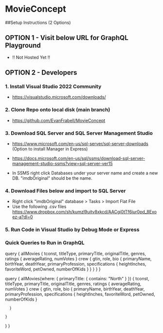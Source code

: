 # MovieConcept
 
##Setup Instructions (2 Options)

## OPTION 1 - Visit below URL for GraphQL Playground
- !! Not Hosted Yet !!

## OPTION 2 - Developers

### 1. Install Visual Studio 2022 Community
- https://visualstudio.microsoft.com/downloads/

### 2. Clone Repo onto local disk (main branch)
- https://github.com/EvanFrabell/MovieConcept

### 3. Download SQL Server and SQL Server Management Studio
- https://www.microsoft.com/en-us/sql-server/sql-server-downloads (Option to install Manager in Express)
- https://docs.microsoft.com/en-us/sql/ssms/download-sql-server-management-studio-ssms?view=sql-server-ver15

- In SSMS right click Databases under your server name and create a new DB.  "imdbOriginal" should be the name.

### 4. Download Files below and import to SQL Server

- Right click "imdbOriginal" database > Tasks > Import Flat File
- Use the following .csv files https://www.dropbox.com/sh/kumzl9uitv8xkcd/AACgi0tTf6iur0pd_8Exoez-a?dl=0

### 5. Run Code in Visual Studio by Debug Mode or Express



### Quick Queries to Run in GraphQL 
 query {
  allMovies {
    tconst,
    titleType,
    primaryTitle,
    originalTitle,
    genres,
    ratings {
      averageRating,
      numVotes
    }
    crew {
      gtin,
      role,
      bio {
        primaryName,
        birthYear,
        deathYear,
        primaryProfession,
        specifications {
          heightInches,
          favoriteWord,
          petOwned,
          numberOfKids
      }
      }
    }
  }
}


query {
  allMovies(where: {
    primaryTitle: {
      contains: "North"
      }
  }) {
    tconst,
    titleType,
    primaryTitle,
    originalTitle,
    genres,
    ratings {
      averageRating,
      numVotes
    }
    crew {
      gtin,
      role,
      bio {
        primaryName,
        birthYear,
        deathYear,
        primaryProfession,
        specifications {
          heightInches,
          favoriteWord,
          petOwned,
          numberOfKids
      }
       
      }
      
    }
  }
}